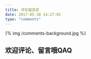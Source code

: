 ```yaml
---
title: 评论留言区
date: 2017-05-30 14:27:01
type: "comments"
---
```

{% img /comments-background.jpg %}
##  欢迎评论、留言哦QAQ
